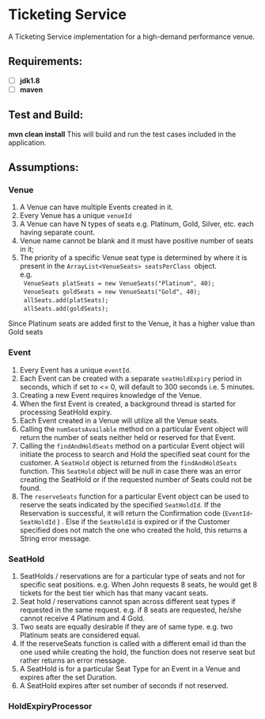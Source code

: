 

# Ticketing Service
A Ticketing Service implementation for a high-demand performance venue.

## Requirements: 

 - [ ] **jdk1.8**
 - [ ] **maven**

## Test and Build: 
**mvn clean install**
This will build and run the test cases included in the application.

## Assumptions:

### Venue
 1. A Venue can have multiple Events created in it. 
 2. Every Venue has a unique `venueId`
 3. A Venue can have N types of seats e.g. Platinum, Gold, Silver, etc. each having separate count.
 4. Venue name cannot be blank and it must have positive number of seats in it;
 5. The priority of a specific Venue seat type is determined by where it is present in the `ArrayList<VenueSeats> seatsPerClass `object.  
 e.g.  
  ` VenueSeats platSeats = new VenueSeats("Platinum", 40);`  
  ` VenueSeats goldSeats = new VenueSeats("Gold", 40);`    
  ` allSeats.add(platSeats);`  
  ` allSeats.add(goldSeats);`  

   Since Platinum seats are added first to the Venue, it has a higher value than Gold seats
### Event
1. Every Event has a unique `eventId`.
2. Each Event can be created with a separate `seatHoldExpiry` period in seconds, which if set to <= 0, will default to 300 seconds i.e. 5 minutes.
3. Creating a new Event requires knowledge of the Venue.
4. When the first Event is created, a background thread is started for processing SeatHold expiry.
5. Each Event created in a Venue will utilize all the Venue seats.
6. Calling the `numSeatsAvailable` method on a particular Event object will return the number of seats neither held or reserved for that Event.
7. Calling the `findAndHoldSeats` method on a particular Event object will initiate the process to search and Hold the specified seat count for the customer. A `SeatHold` object is returned from the `findAndHoldSeats` function. This `SeatHold` object will be null in case there was an error creating the SeatHold or if the requested number of Seats could not be found.
8. The `reserveSeats` function for a particular Event object can be used to reserve the seats indicated by the specified `SeatHoldId`. If the Reservation is successful, it will return the Confirmation code (`EventId`-`SeatHoldId` ) . Else if the `SeatHoldId` is expired or if the Customer specified does not match the one who created the hold, this returns a String error message.


### SeatHold
 1. SeatHolds / reservations are for a particular type of seats and not for specific seat positions. e.g. When John requests 8 seats, he would get 8 tickets for the best tier which has that many vacant seats.
 2. Seat hold / reservations cannot span across different seat types if requested in the same request. e.g. if 8 seats are requested, he/she cannot receive 4 Platinum and 4 Gold.
 3. Two seats are equally desirable if they are of same type. e.g. two Platinum seats are considered equal.
 4. If the reserveSeats function is called with a different email id than the one used while creating the hold, the function does not reserve seat but rather returns an error message.
 5. A SeatHold is for a particular Seat Type for an Event in a Venue and expires after the set Duration.
 6. A SeatHold expires after set number of seconds if not reserved. 
 
### HoldExpiryProcessor
